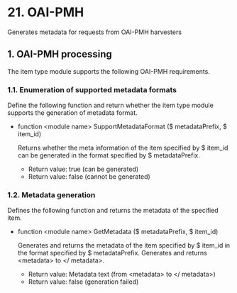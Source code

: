 # 21. OAI-PMH

Generates metadata for requests from OAI-PMH harvesters

## 1. OAI-PMH processing

The item type module supports the following OAI-PMH requirements.

### 1.1. Enumeration of supported metadata formats

Define the following function and return whether the item type module supports the generation of metadata format.

* function &lt;module name&gt; SupportMetadataFormat \($ metadataPrefix, $ item\_id\)

  Returns whether the meta information of the item specified by $ item\_id can be generated in the format specified by $ metadataPrefix.

  * Return value: true \(can be generated\)
  * Return value: false \(cannot be generated\)

### 1.2. Metadata generation

Defines the following function and returns the metadata of the specified item.

* function &lt;module name&gt; GetMetadata \($ metadataPrefix, $ item\_id\)

  Generates and returns the metadata of the item specified by $ item\_id in the format specified by $ metadataPrefix. Generates and returns &lt;metadata&gt; to &lt;/ metadata&gt;.

  * Return value: Metadata text \(from &lt;metadata&gt; to &lt;/ metadata&gt;\)
  * Return value: false \(generation failed\)

